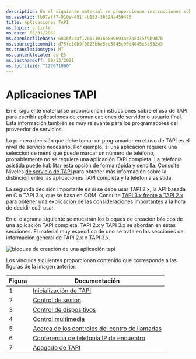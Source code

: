 ```yaml
---
description: En el siguiente material se proporcionan instrucciones sobre el uso de TAPI para escribir aplicaciones de comunicaciones de servidor o usuario final. Esta información también es muy relevante para los programadores del proveedor de servicios.
ms.assetid: fb97aff7-910e-451f-b183-36324a459423
title: Aplicaciones TAPI
ms.topic: article
ms.date: 05/31/2018
ms.openlocfilehash: 6836f33af120171016b080693ae7a8315f9b9d7b
ms.sourcegitcommit: d75fc10b9f0825bbe5ce5045c90d4045e3c53243
ms.translationtype: MT
ms.contentlocale: es-ES
ms.lasthandoff: 09/13/2021
ms.locfileid: "127071060"
---
```

# <a name="tapi-applications"></a>Aplicaciones TAPI

En el siguiente material se proporcionan instrucciones sobre el uso de TAPI para escribir aplicaciones de comunicaciones de servidor o usuario final. Esta información también es muy relevante para los programadores del proveedor de servicios.

La primera decisión que debe tomar un programador en el uso de TAPI es el nivel de servicio necesario. Por ejemplo, si una aplicación requiere una selección de menú que puede marcar un número de teléfono, probablemente no se requiera una aplicación TAPI completa. La telefonía asistida puede habilitar esta opción de forma rápida y sencilla. Consulte Niveles [de servicio de TAPI](tapi-levels-of-service.md) para obtener más información sobre la distinción entre las aplicaciones TAPI completa y la telefonía asistida.

La segunda decisión importante es si se debe usar TAPI 2.x, la API basada en C o TAPI 3.x, que se basa en COM. Consulte [TAPI 3.x frente a TAPI 2.x](tapi-3-x-versus-tapi-2-x.md) para obtener una explicación de las consideraciones importantes a la hora de decidir cuál usar.

En el diagrama siguiente se muestran los bloques de creación básicos de una aplicación TAPI completa. TAPI 2.x y TAPI 3.x se abordan en estas secciones. El material muy específico de uno se trata en las secciones de información general de TAPI 2.x o TAPI 3.x.

![bloques de creación de una aplicación tapi](images/tapior3.png)

Los vínculos siguientes proporcionan contenido que corresponde a las figuras de la imagen anterior:

| Figura | Documentación                                                                    |
|--------|----------------------------------------------------------------------------------|
| 1      | [Inicialización de TAPI](tapi-initialization.md)                                   |
| 2      | [Control de sesión](session-control.md)                                           |
| 3      | [Control de dispositivos](device-control.md)                                             |
| 4      | [Control multimedia](media-control.md)                                               |
| 5      | [Acerca de los controles del centro de llamadas](about-call-center-controls.md)                     |
| 6      | [Conferencia de telefonía IP de encuentro](rendezvous-ip-telephony-conferencing.md) |
| 7      | [Apagado de TAPI](tapi-shutdown.md)                                               |



 

 

 



